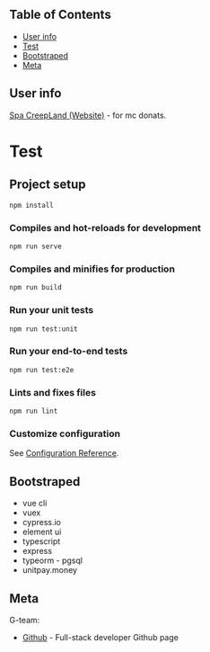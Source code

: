 ## Table of Contents

- [User info](#user-info)
- [Test](#test)
- [Bootstraped](#bootstraped)
- [Meta](#meta)	

## User info

[Spa CreepLand (Website)](https://creeper.land/) - for mc donats.

# Test

## Project setup
```
npm install
```

### Compiles and hot-reloads for development
```
npm run serve
```

### Compiles and minifies for production
```
npm run build
```

### Run your unit tests
```
npm run test:unit
```

### Run your end-to-end tests
```
npm run test:e2e
```

### Lints and fixes files
```
npm run lint
```

### Customize configuration
See [Configuration Reference](https://cli.vuejs.org/config/).

## Bootstraped

* vue cli
* vuex
* cypress.io
* element ui
* typescript
* express
* typeorm - pgsql
* unitpay.money

## Meta

G-team:
- [Github](https://barklim.github.io/) - Full-stack developer Github page
